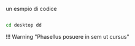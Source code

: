 un esmpio di codice

``` bash

cd desktop dd

```

!!! Warning "Phasellus posuere in sem ut cursus"
